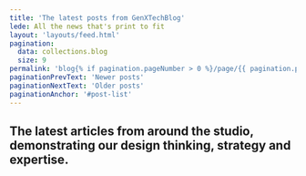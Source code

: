 ```yaml
---
title: 'The latest posts from GenXTechBlog'
lede: All the news that's print to fit
layout: 'layouts/feed.html'
pagination:
  data: collections.blog
  size: 9
permalink: 'blog{% if pagination.pageNumber > 0 %}/page/{{ pagination.pageNumber }}{% endif %}/index.html'
paginationPrevText: 'Newer posts'
paginationNextText: 'Older posts'
paginationAnchor: '#post-list'
---
```


## The latest articles from around the studio, demonstrating our design thinking, strategy and expertise.